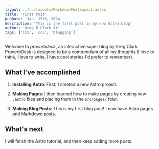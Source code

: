 ```yaml
---
layout: ../../layouts/MarkdownPostLayout.astro
title: 'First Post'
pubDate: 'Jan. 15th, 2024'
description: 'This is the first post in my new Astro blog'
author: 'Greg R Clark Jr'
tags: ['CCS', 'ccs', 'blogging']
---
```


Welcome to _proverbdesk_, an interactive super blog by Greg Clark. ProverbDesk is designed to be a compendium of all my thoughts (I love to think, I love to write, I have cool stories I'd prefer to remember).

## What I've accomplished

1. **Installing Astro**: First, I created a new Astro project.

2. **Making Pages**: I then learned how to make pages by creating new `.astro` files and placing them in the `src/pages/` foler.

3. **Making Blog Posts**: This is my first blog post! I now have Astro pages and Markdown posts.

## What's next

I will finish the Astro tutorial, and then keep adding more posts.
